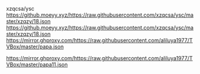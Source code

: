 xzqcsa/ysc
https://github.moeyy.xyz/https://raw.githubusercontent.com/xzqcsa/ysc/master/xzqzy/18.json
https://github.moeyy.xyz/https://raw.githubusercontent.com/xzqcsa/ysc/master/xzqzy/18.json
https://mirror.ghproxy.com/https://raw.githubusercontent.com/aliluya1977/TVBox/master/papa.json

https://mirror.ghproxy.com/https://raw.githubusercontent.com/aliluya1977/TVBox/master/papa11.json
